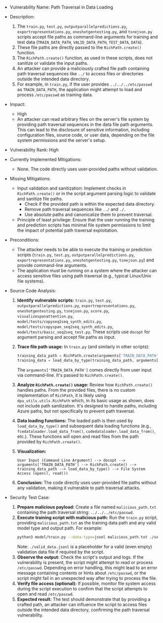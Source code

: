 - Vulnerability Name: Path Traversal in Data Loading

- Description:
    1. The `train.py`, `test.py`, `outputparallelpredictions.py`, `exportrepresentations.py`, `oneshotgentesting.py`, and `tsnejson.py` scripts accept file paths as command-line arguments for training and test data (`TRAIN_DATA_PATH`, `VALID_DATA_PATH`, `TEST_DATA`, `DATA`).
    2. These file paths are directly passed to the `RichPath.create()` function.
    3. The `RichPath.create()` function, as used in these scripts, does not sanitize or validate the input paths.
    4. An attacker can provide a maliciously crafted file path containing path traversal sequences like `../` to access files or directories outside the intended data directory.
    5. For example, in `train.py`, if the user provides `../../../etc/passwd` as `TRAIN_DATA_PATH`, the application might attempt to load and process `/etc/passwd` as training data.

- Impact:
    - High
    - An attacker can read arbitrary files on the server's file system by providing path traversal sequences in the data file path arguments. This can lead to the disclosure of sensitive information, including configuration files, source code, or user data, depending on the file system permissions and the server's setup.

- Vulnerability Rank: High

- Currently Implemented Mitigations:
    - None. The code directly uses user-provided paths without validation.

- Missing Mitigations:
    - Input validation and sanitization: Implement checks in `RichPath.create()` or in the script argument parsing logic to validate and sanitize file paths.
        - Check if the provided path is within the expected data directory.
        - Remove path traversal sequences like `../` and `./`.
        - Use absolute paths and canonicalize them to prevent traversal.
    - Principle of least privilege: Ensure that the user running the training and prediction scripts has minimal file system permissions to limit the impact of potential path traversal exploitation.

- Preconditions:
    - The attacker needs to be able to execute the training or prediction scripts (`train.py`, `test.py`, `outputparallelpredictions.py`, `exportrepresentations.py`, `oneshotgentesting.py`, `tsnejson.py`) and provide command-line arguments.
    - The application must be running on a system where the attacker can access sensitive files using path traversal (e.g., typical Linux/Unix file systems).

- Source Code Analysis:
    1. **Identify vulnerable scripts:**  `train.py`, `test.py`, `outputparallelpredictions.py`, `exportrepresentations.py`, `oneshotgentesting.py`, `tsnejson.py`, `score.py`, `visualizespanattention.py`, `model/tests/copyseq2seq_synth_edits.py`, `model/tests/copyspan_seq2seq_synth_edits.py`, `model/tests/basic_seq2seq_test.py`. These scripts use `docopt` for argument parsing and accept file paths as input.

    2. **Trace file path usage:** In `train.py` (and similarly in other scripts):
        ```python
        training_data_path = RichPath.create(arguments['TRAIN_DATA_PATH'], azure_info_path)
        training_data = load_data_by_type(training_data_path, arguments['--data-type'], as_list=arguments['--split-valid'])
        ```
        The `arguments['TRAIN_DATA_PATH']` comes directly from user input via command-line. It's passed to `RichPath.create()`.

    3. **Analyze `RichPath.create()` usage:**  Review how `RichPath.create()` handles paths. From the provided files, there is no custom implementation of `RichPath`, it is likely using `dpu_utils.utils.RichPath` which, in its basic usage as shown, does not include path sanitization. It's designed to handle paths, including Azure paths, but not specifically to prevent path traversal.

    4. **Data loading functions:** The loaded path is then used by `load_data_by_type()` and subsequent data loading functions (e.g., `fcedataloader.load_data_from()`, `codedataloader.load_data_from()`, etc.). These functions will open and read files from the path provided by `RichPath.create()`.

    5. **Visualization:**
        ```
        User Input (Command Line Argument) --> docopt --> arguments['TRAIN_DATA_PATH'] --> RichPath.create() --> training_data_path --> load_data_by_type() --> File System Access (open(), read())
        ```

    6. **Conclusion:** The code directly uses user-provided file paths without any validation, making it vulnerable to path traversal attacks.

- Security Test Case:
    1. **Prepare malicious payload:** Create a file named `malicious_path.txt` containing the path traversal string: `../../../etc/passwd`.
    2. **Execute training script with malicious path:** Run the `train.py` script, providing `malicious_path.txt` as the training data path and any valid model type and output path. For example:
       ```bash
       python3 model/train.py --data-type=jsonl malicious_path.txt ./valid_data.jsonl basecopyspan ./output_model.pkl.gz
       ```
       Note: `./valid_data.jsonl` is a placeholder for a valid (even empty) validation data file if required by the script.
    3. **Observe the output:** Check the script's output and logs. If the vulnerability is present, the script might attempt to read or process `/etc/passwd`. Depending on error handling, this might lead to an error message containing contents or hints about `/etc/passwd`, or the script might fail in an unexpected way after trying to process the file.
    4. **Verify file access (optional):** If possible, monitor file system access during the script execution to confirm that the script attempts to open and read `/etc/passwd`.
    5. **Expected result:** The test should demonstrate that by providing a crafted path, an attacker can influence the script to access files outside the intended data directory, confirming the path traversal vulnerability.
